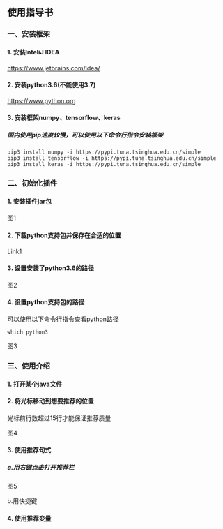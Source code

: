 ## 使用指导书

### 一、安装框架

#### 1. 安装InteliJ IDEA

https://www.jetbrains.com/idea/

#### 2. 安装python3.6(不能使用3.7)

https://www.python.org

#### 3. 安装框架numpy、tensorflow、keras

##### 国内使用pip速度较慢，可以使用以下命令行指令安装框架
    pip3 install numpy -i https://pypi.tuna.tsinghua.edu.cn/simple
    pip3 install tensorflow -i https://pypi.tuna.tsinghua.edu.cn/simple
    pip3 install keras -i https://pypi.tuna.tsinghua.edu.cn/simple
### 二、初始化插件

#### 1. 安装插件jar包

图1

#### 2. 下载python支持包并保存在合适的位置

Link1

#### 3. 设置安装了python3.6的路径

图2

#### 4. 设置python支持包的路径

可以使用以下命令行指令查看python路径

```
which python3
```

图3

### 三、使用介绍

#### 1. 打开某个java文件

#### 2. 将光标移动到想要推荐的位置

光标前行数超过15行才能保证推荐质量

图4

#### 3. 使用推荐句式

##### a.用右键点击打开推荐栏

图5

b.用快捷键

#### 4. 使用推荐变量